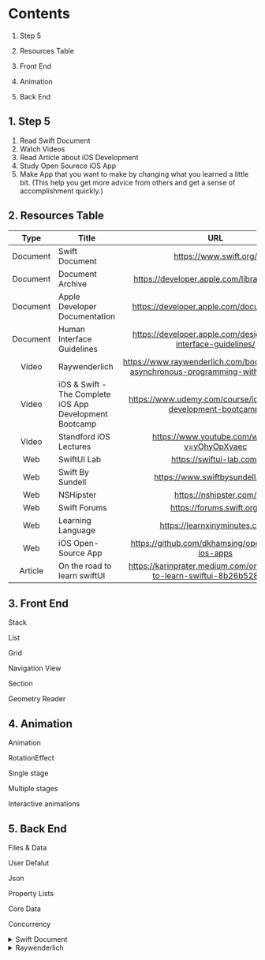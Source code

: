 # Contents

1. Step 5

2. Resources Table

3. Front End

4. Animation

5. Back End




## 1. Step 5

1. Read Swift Document 
2. Watch Videos 
3. Read Article about iOS Development
4. Study Open Sourece iOS App
5. Make App that you want to make by changing what you learned a little bit. 
   (This help you get more advice from others and get a sense of accomplishment quickly.)


## 2. Resources Table

| Type | Title | URL |
|:-----:|-------|:------:|
|Document| Swift Document| https://www.swift.org/ |
|Document| Document Archive| https://developer.apple.com/library/archive/ |
|Document| Apple Developer Documentation| https://developer.apple.com/documentation/ |
|Document| Human Interface Guidelines | https://developer.apple.com/design/human-interface-guidelines/ |
| Video | Raywenderlich| https://www.raywenderlich.com/books/combine-asynchronous-programming-with-swift/v2.0 |
| Video | iOS & Swift - The Complete iOS App Development Bootcamp | https://www.udemy.com/course/ios-13-app-development-bootcamp/ |
| Video | Standford iOS Lectures |https://www.youtube.com/watch?v=yOhyOpXvaec|
| Web | SwiftUI Lab | https://swiftui-lab.com/ |
| Web | Swift By Sundell | https://www.swiftbysundell.com/ |
| Web | NSHipster | https://nshipster.com/ |
| Web | Swift Forums | https://forums.swift.org/ |
| Web | Learning Language | https://learnxinyminutes.com/ |
| Web | iOS Open-Source App | https://github.com/dkhamsing/open-source-ios-apps |
| Article | On the road to learn swiftUI | https://karinprater.medium.com/on-the-road-to-learn-swiftui-8b26b528199c |


## 3. Front End

Stack

List

Grid 

Navigation View

Section

Geometry Reader

## 4. Animation

Animation

RotationEffect

Single stage

Multiple stages

Interactive animations

## 5. Back End

Files & Data

User Defalut 

Json 

Property Lists

Core Data

Concurrency











<details>
    <summary>Swift Document</summary>
    
    Structures and Classes
    
    in coomon 
    properties, methods, subscripts, initializers, Be extended, conform to protocols
    
    class have aditional capabilities
    Inheritance, Type Casting, Deinitializers, Automatic Reference Counting 
    
</details>
    


<details>
    <summary>Raywenderlich</summary>
<details>
    <summary>Raywenderlich_Making Bullseye App</summary>
    14th Oct 

Slider: 
  init<V>(value: Binding<V>...blabla)
  
   What is Binding<V>? Store state and use
  
     Bind: A property wrapper type that can read and write a value owned by a source of truth.
     ref) https://developer.apple.com/documentation/swiftui/binding
  
   Why use constant when we need to show example? It returns Binding<Value>
  
      Constant: static func constant(_ value: Value) -> Binding<Value>

15th Oct
  
  Padding:
   func padding(_ length: CGFloat) -> some View
  
  

16th Oct
  
  Rounded:
   func rounded() -> Double
  
17th Oct
  
  Text: 
    Text("String")
  
18th Oct
  
  abs():
    func abs<T>(_ x: T) -> T where T : Comparable, T : SignedNumeric
  
19th Oct
  
  padding():
    func padding(_ length: CGFloat) -> some View
  
      Return Value A view that pads this view by the amount you specify. 
  
      Order is matter.
    
23th Nov

  onDelete(perform: ):
  func onDelete(perform action: Optional<(IndexSet) -> Void>) -> some DynamicViewContent
     Sets the deletion action for the dynamic view.    
</details>


<details>
    <summary>Raywenderlich_Swift fundamentals</summary>
    <details>
    <summary>More Collections</summary>
Introduction
        
Creating & Populating Dictionaries
        
Accessing & Working with Dictionaries
        
Challenge: Dictionaries
        
Working with Sets
        
Challenge: Sets
        
Conclusion
        
</details>
    <details>
    <summary>Function and Types</summary>
        
Functions
        
Closure
        
Enumerations
        
Properties & Methods
        
Protocols & Inheritance        
        

        

    

